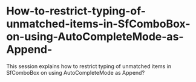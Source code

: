# How-to-restrict-typing-of-unmatched-items-in-SfComboBox-on-using-AutoCompleteMode-as-Append-
This session explains how to restrict typing of unmatched items in SfComboBox on using AutoCompleteMode as Append?
